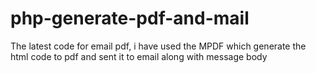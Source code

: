 # php-generate-pdf-and-mail
The latest code for email pdf, i have used the MPDF which generate the html code to pdf and sent it to email along with message body  

